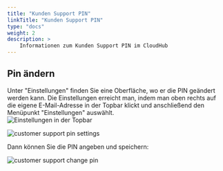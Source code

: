 ```yaml
---
title: "Kunden Support PIN"
linkTitle: "Kunden Support PIN"
type: "docs"
weight: 2
description: >
    Informationen zum Kunden Support PIN im CloudHub
---
```


## Pin ändern

Unter "Einstellungen" finden Sie eine Oberfläche, wo er die PIN geändert werden kann. Die Einstellungen erreicht man, indem man oben rechts auf die eigene E-Mail-Adresse in der Topbar klickt und anschließend den Menüpunkt "Einstellungen" auswählt.\
![Einstellungen in der Topbar](../img/settings-in-topbar.png)

![customer support pin settings](../img/customer-support-pin-settings.png)

Dann können Sie die PIN angeben und speichern:

![customer support change pin](../img/customer-support-pin-change.png)
